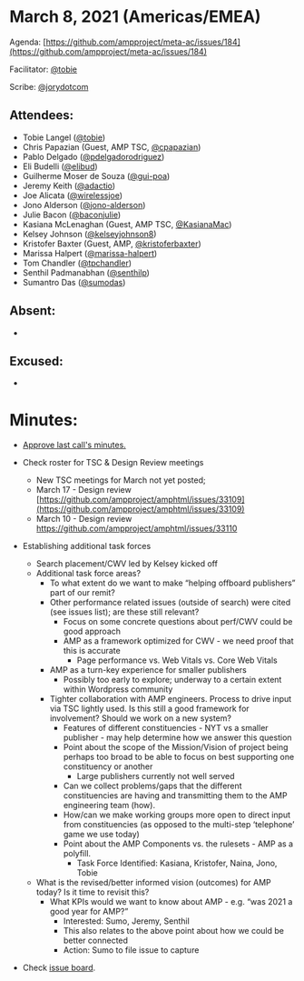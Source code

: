 # **March 8, 2021 (Americas/EMEA)**

Agenda: [https://github.com/ampproject/meta-ac/issues/184](https://github.com/ampproject/meta-ac/issues/184)

Facilitator: [@tobie][tobie]

Scribe: [@jorydotcom][jorydotcom]

## **Attendees:**

*   Tobie Langel ([@tobie][tobie])
*   Chris Papazian (Guest, AMP TSC, [@cpapazian][cpapazian])
*   Pablo Delgado ([@pdelgadorodriguez][pdelgadorodriguez])
*   Eli Budelli ([@elibud][elibud])
*   Guilherme Moser de Souza ([@gui-poa][gui-poa])
*   Jeremy Keith ([@adactio][adactio])
*   Joe Alicata ([@wirelessjoe][wirelessjoe])
*   Jono Alderson ([@jono-alderson][jono-alderson])
*   Julie Bacon ([@baconjulie][baconjulie])
*   Kasiana McLenaghan (Guest, AMP TSC, [@KasianaMac][KasianaMac])
*   Kelsey Johnson ([@kelseyjohnson8][kelseyjohnson8])
*   Kristofer Baxter (Guest, AMP, [@kristoferbaxter][kristoferbaxter])
*   Marissa Halpert ([@marissa-halpert][marissa-halpert])
*   Tom Chandler ([@tpchandler][tpchandler])
*   Senthil Padmanabhan ([@senthilp][senthilp])
*   Sumantro Das ([@sumodas][sumodas])

## **Absent:**

*   

## **Excused:**

*   

# **Minutes:**

*   [Approve last call's minutes.](https://github.com/ampproject/meta-ac/pull/186)
*   Check roster for TSC & Design Review meetings
    *   New TSC meetings for March not yet posted; 
    *   March 17 - Design review [https://github.com/ampproject/amphtml/issues/33109](https://github.com/ampproject/amphtml/issues/33109)
    *   March 10 - Design review https://github.com/ampproject/amphtml/issues/33110
*   Establishing additional task forces 
    *   Search placement/CWV led by Kelsey kicked off
    *   Additional task force areas?
        *   To what extent do we want to make “helping offboard publishers” part of our remit?
        *   Other performance related issues (outside of search) were cited (see issues list); are these still relevant?
            *   Focus on some concrete questions about perf/CWV could be good approach
            *   AMP as a framework optimized for CWV - we need proof that this is accurate
                *   Page performance vs. Web Vitals vs. Core Web Vitals
        *   AMP as a turn-key experience for smaller publishers
            *   Possibly too early to explore; underway to a certain extent within Wordpress community
        *   Tighter collaboration with AMP engineers. Process to drive input via TSC lightly used. Is this still a good framework for involvement? Should we work on a new system?
            *   Features of different constituencies - NYT vs a smaller publisher - may help determine how we answer this question
            *   Point about the scope of the Mission/Vision of project being perhaps too broad to be able to focus on best supporting one constituency or another
                *   Large publishers currently not well served
            *   Can we collect problems/gaps that the different constituencies are having and transmitting them to the AMP engineering team (how). 
            *   How/can we make working groups more open to direct input from constituencies (as opposed to the multi-step ‘telephone’ game we use today)
            *   Point about the AMP Components vs. the rulesets - AMP as a polyfill. 
                *   Task Force Identified: Kasiana, Kristofer, Naina, Jono, Tobie
    *   What is the revised/better informed vision (outcomes) for AMP today? Is it time to revisit this?
        *   What KPIs would we want to know about AMP - e.g. “was 2021 a good year for AMP?”
            *   Interested: Sumo, Jeremy, Senthil
            *   This also relates to the above point about how we could be better connected
            *   Action: Sumo to file issue to capture

*   Check [issue board](https://github.com/ampproject/meta-ac/projects/2).

[tobie]: https://github.com/tobie
[wirelessjoe]: https://github.com/wirelessjoe
[sumodas]: https://github.com/sumodas
[senthilp]: https://github.com/senthilp
[elibud]: https://github.com/elibud
[gui-poa]: https://github.com/gui-poa
[pdelgadorodriguez]: https://github.com/pdelgadorodriguez
[marissa-halpert]: https://github.com/marissa-halpert
[candice-womp]: https://github.com/candice-womp
[jono-alderson]: https://github.com/jono-alderson
[baconjulie]: https://github.com/baconjulie
[kelseyjohnson8]: https://github.com/kelseyjohnson8]
[adactio]: https://github.com/adactio
[mrjoro]: https://github.com/mrjoro
[jorydotcom]: https://github.com/jorydotcom
[DavidStrauss]: https://github.com/DavidStrauss
[cpapazian]: https://github.com/cpapazian
[dvoytenko]: https://github.com/dvoytenko
[rudygalfi]: https://github.com/rudygalfi
[KasianaMac]: https://github.com/KasianaMac
[jeffjose]: https://github.com/jeffjose
[tpchandler]: https://github.com/tpchandler
[j-tt]: https://github.com/j-tt
[SiddiqiFaizan]: https://github.com/SiddiqiFaizan
[kenjibaheux]: https://github.com/kenjibaheux
[kristoferbaxter]: https://github.com/kristoferbaxter
[justinph]: https://github.com/justinph
[twifkak]: https://github.com/twifkak
[darobin]: https://github.com/darobin
[MadisonMiner]: https://github.com/MadisonMiner
[nainar]: https://github.com/nainar
